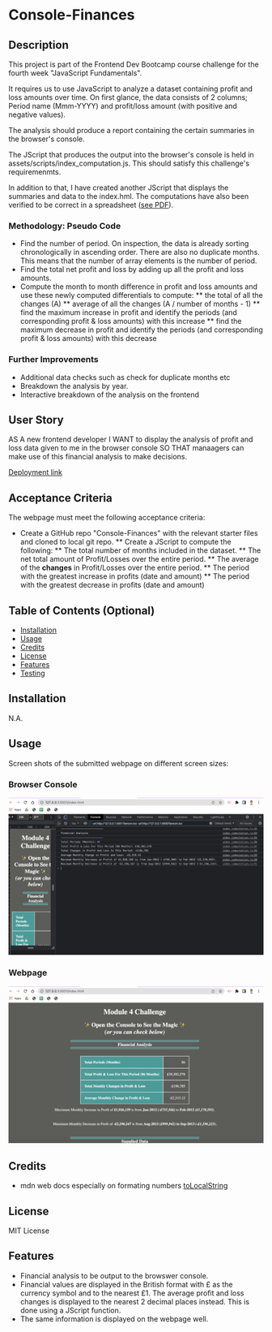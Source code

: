 # Console-Finances

## Description

This project is part of the Frontend Dev Bootcamp course challenge for the fourth week "JavaScript Fundamentals". 

It requires us to use JavaScript to analyze a dataset containing profit and loss amounts over time. On first glance, the data consists of 2 columns; Period name (Mmm-YYYY) and profit/loss amount (with positive and negative values). 

The analysis should produce a report containing the certain summaries in the browser's console.

The JScript that produces the output into the browser's console is held in assets/scripts/index_computation.js. This should satisfy this challenge's requiremenmts.

In addition to that, I have created another JScript that displays the summaries and data to the index.hml.  The computations have also been verified to be correct in a spreadsheet ([see PDF](assets/images/data.pdf)).



### Methodology: Pseudo Code
* Find the number of period. On inspection, the data is already sorting chronologically in ascending order. There are also no duplicate months. This means that the number of array elements is the number of period.
* Find the total net profit and loss by adding up all the profit and loss amounts.
* Compute the month to month difference in profit and loss amounts and use these newly computed differentials to compute:
   ** the total of all the changes (A)
   ** average of all the changes (A / number of months - 1)
   ** find the maximum increase in profit and identify the periods (and corresponding profit & loss amounts) with this increase 
   ** find the maximum decrease in profit and identify the periods (and corresponding profit & loss amounts) with this decrease 


### Further Improvements

* Additional data checks such as check for duplicate months etc
* Breakdown the analysis by year.
* Interactive breakdown of the analysis on the frontend



## User Story

AS A new frontend developer
I WANT to display the analysis of profit and loss data given to me in the browser console
SO THAT manaagers can make use of this financial analysis to make decisions.

[Deployment link](https://havetimedrinktea.github.io/Console-Finances/)


## Acceptance Criteria

The webpage must meet the following acceptance criteria:

* Create a GitHub repo "Console-Finances" with the relevant starter files and cloned to local git repo.
    ** Create a JScript to compute the following:
    ** The total number of months included in the dataset.
    ** The net total amount of Profit/Losses over the entire period.
    ** The average of the **changes** in Profit/Losses over the entire period.
    ** The period with the greatest increase in profits (date and amount)
    ** The period with the greatest decrease in profits (date and amount) 



## Table of Contents (Optional)

* [Installation](#installation)
* [Usage](#usage)
* [Credits](#credits)
* [License](#license)
* [Features](#features)
* [Testing](#testing)


## Installation

N.A.


## Usage 

Screen shots of the submitted webpage on different screen sizes:

### Browser Console

![Deployed Webpage's console](assets/images/console_finances.png)



### Webpage

![Deployed Webpage](assets/images/console_finances_page.png)



## Credits

* mdn web docs especially on formating numbers [toLocalString](https://developer.mozilla.org/en-US/docs/Web/JavaScript/Reference/Global_Objects/Date/toLocaleString)



## License

MIT License



## Features

* Financial analysis to be output to the browswer console.
* Financial values are displayed in the British format with £ as the currency symbol and to the nearest £1. The average profit and loss changes is displayed to the nearest 2 decimal places instead. This is done using a JScript function.
* The same information is displayed on the webpage well.


